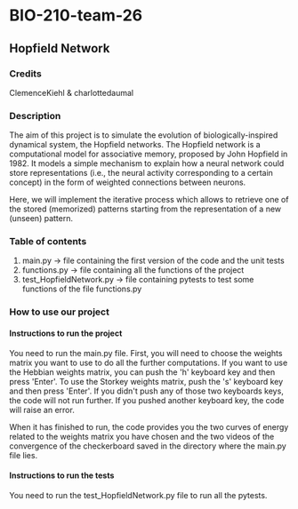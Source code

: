 # BIO-210-team-26

## Hopfield Network 


### Credits
ClemenceKiehl & charlottedaumal


### Description
The aim of this project is to simulate the evolution of biologically-inspired dynamical system, the Hopfield networks. The Hopfield network is a computational model for associative memory, proposed by John Hopfield in 1982. It models a simple mechanism to explain how a neural network could store representations (i.e., the neural activity corresponding to a certain concept) in the form of weighted connections between neurons. 

Here, we will implement the iterative process which allows to retrieve one of the stored (memorized) patterns starting from the representation of a new (unseen) pattern.


### Table of contents 
1) main.py -> file containing the first version of the code and the unit tests
2) functions.py -> file containing all the functions of the project
3) test_HopfieldNetwork.py -> file containing pytests to test some functions of the file functions.py


### How to use our project

#### Instructions to run the project 
You need to run the main.py file. First, you will need to choose the weights matrix you want to use to do all the further computations. 
If you want to use the Hebbian weights matrix, you can push the 'h' keyboard key and then press 'Enter'. To use the Storkey weights matrix, push the 's' keyboard key and then press 'Enter'. 
If you didn't push any of those two keyboards keys, the code will not run further. If you pushed another keyboard key, the code will raise an error. 

When it has finished to run, the code provides you the two curves of energy related to the weights matrix you have chosen and the two videos of the convergence of the checkerboard saved in the directory where the main.py file lies.


#### Instructions to run the tests
You need to run the test_HopfieldNetwork.py file to run all the pytests.

